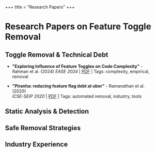 +++
title = "Research Papers"
+++

# Research Papers on Feature Toggle Removal

## Toggle Removal & Technical Debt
- **"Exploring Influence of Feature Toggles on Code Complexity"** - Rahman et al. (2024) *EASE 2024* | [PDF](https://dl.acm.org/doi/abs/10.1145/3661167.3661190) | Tags: complexity, empirical, removal

- **"Piranha: reducing feature flag debt at uber"** - Ramanathan et al. (2020)  
  *ICSE-SEIP 2020* | [PDF](https://doi.org/10.1145/3377813.3381350) | Tags: automated removal, industry, tools

## Static Analysis & Detection

## Safe Removal Strategies

## Industry Experience

